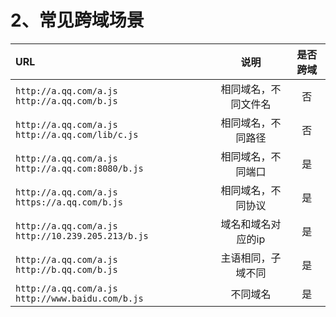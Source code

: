 # 2、常见跨域场景

| URL                                                 |         说明         | 是否跨域 |
| :-------------------------------------------------- | :------------------: | :------: |
| `http://a.qq.com/a.js` `http://a.qq.com/b.js`       | 相同域名，不同文件名 |    否    |
| `http://a.qq.com/a.js` `http://a.qq.com/lib/c.js`   |  相同域名，不同路径  |    否    |
| `http://a.qq.com/a.js` `http://a.qq.com:8080/b.js`  |  相同域名，不同端口  |    是    |
| `http://a.qq.com/a.js` `https://a.qq.com/b.js`      |  相同域名，不同协议  |    是    |
| `http://a.qq.com/a.js` `http://10.239.205.213/b.js` |  域名和域名对应的ip  |    是    |
| `http://a.qq.com/a.js` `http://b.qq.com/b.js`       |  主语相同，子域不同  |    是    |
| `http://a.qq.com/a.js` `http://www.baidu.com/b.js`  |       不同域名       |    是    |


